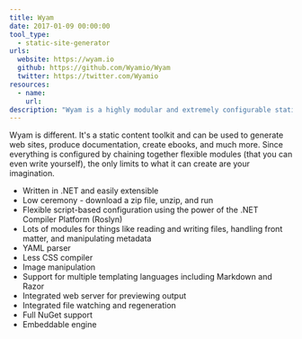 ```yaml
---
title: Wyam
date: 2017-01-09 00:00:00
tool_type:
  - static-site-generator
urls:
  website: https://wyam.io
  github: https://github.com/Wyamio/Wyam
  twitter: https://twitter.com/Wyamio
resources:
  - name:
    url:
description: "Wyam is a highly modular and extremely configurable static content generator and toolkit."
---
```

Wyam is different. It's a static content toolkit and can be used to generate web sites, produce documentation, create ebooks, and much more. Since everything is configured by chaining together flexible modules (that you can even write yourself), the only limits to what it can create are your imagination.

- Written in .NET and easily extensible
- Low ceremony - download a zip file, unzip, and run
- Flexible script-based configuration using the power of the .NET Compiler Platform (Roslyn)
- Lots of modules for things like reading and writing files, handling front matter, and manipulating metadata
- YAML parser
- Less CSS compiler
- Image manipulation
- Support for multiple templating languages including Markdown and Razor
- Integrated web server for previewing output
- Integrated file watching and regeneration
- Full NuGet support
- Embeddable engine
